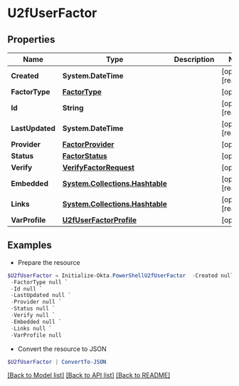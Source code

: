 # U2fUserFactor
## Properties

Name | Type | Description | Notes
------------ | ------------- | ------------- | -------------
**Created** | **System.DateTime** |  | [optional] [readonly] 
**FactorType** | [**FactorType**](FactorType.md) |  | [optional] 
**Id** | **String** |  | [optional] [readonly] 
**LastUpdated** | **System.DateTime** |  | [optional] [readonly] 
**Provider** | [**FactorProvider**](FactorProvider.md) |  | [optional] 
**Status** | [**FactorStatus**](FactorStatus.md) |  | [optional] 
**Verify** | [**VerifyFactorRequest**](VerifyFactorRequest.md) |  | [optional] 
**Embedded** | [**System.Collections.Hashtable**](SystemCollectionsHashtable.md) |  | [optional] [readonly] 
**Links** | [**System.Collections.Hashtable**](SystemCollectionsHashtable.md) |  | [optional] [readonly] 
**VarProfile** | [**U2fUserFactorProfile**](U2fUserFactorProfile.md) |  | [optional] 

## Examples

- Prepare the resource
```powershell
$U2fUserFactor = Initialize-Okta.PowerShellU2fUserFactor  -Created null `
 -FactorType null `
 -Id null `
 -LastUpdated null `
 -Provider null `
 -Status null `
 -Verify null `
 -Embedded null `
 -Links null `
 -VarProfile null
```

- Convert the resource to JSON
```powershell
$U2fUserFactor | ConvertTo-JSON
```

[[Back to Model list]](../README.md#documentation-for-models) [[Back to API list]](../README.md#documentation-for-api-endpoints) [[Back to README]](../README.md)

